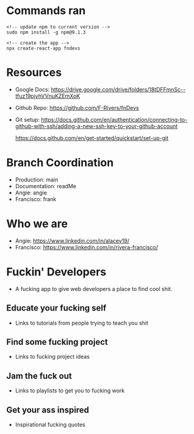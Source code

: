 # Commands ran

```
<!-- update npm to current version -->
sudo npm install -g npm@9.1.3

<!-- create the app -->
npx create-react-app fndevs

```

# Resources

- Google Docs:
  https://drive.google.com/drive/folders/18tDFFmnSc--tfuz19pjyhVVnuKZEmXoK

- Github Repo: https://github.com/F-Rivers/fnDevs

- Git setup:
  https://docs.github.com/en/authentication/connecting-to-github-with-ssh/adding-a-new-ssh-key-to-your-github-account

  https://docs.github.com/en/get-started/quickstart/set-up-git

# Branch Coordination

- Production: main
- Documentation: readMe
- Angie: angie
- Francisco: frank

# Who we are

- Angie: https://www.linkedin.com/in/alacey19/
- Francisco: https://www.linkedin.com/in/rivera-francisco/

# Fuckin' Developers

- A fucking app to give web developers a place to find cool shit.

## Educate your fucking self

- Links to tutorials from people trying to teach you shit

## Find some fucking project

- Links to fucking project ideas

## Jam the fuck out

- Links to playlists to get you to fucking work

## Get your ass inspired

- Inspirational fucking quotes
